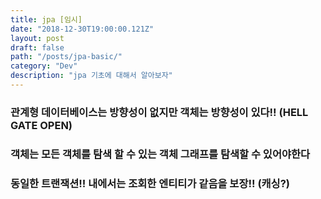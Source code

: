 ```yaml
---
title: jpa [임시]
date: "2018-12-30T19:00:00.121Z"
layout: post
draft: false
path: "/posts/jpa-basic/"
category: "Dev"
description: "jpa 기초에 대해서 알아보자"
---
```

### 관계형 데이터베이스는 방향성이 없지만 객체는 방향성이 있다!! (HELL GATE OPEN)

### 객체는 모든 객체를 탐색 할 수 있는 객체 그래프를 탐색할 수 있어야한다

### 동일한 트랜잭션!! 내에서는 조회한 엔티티가 같음을 보장!! (캐싱?)